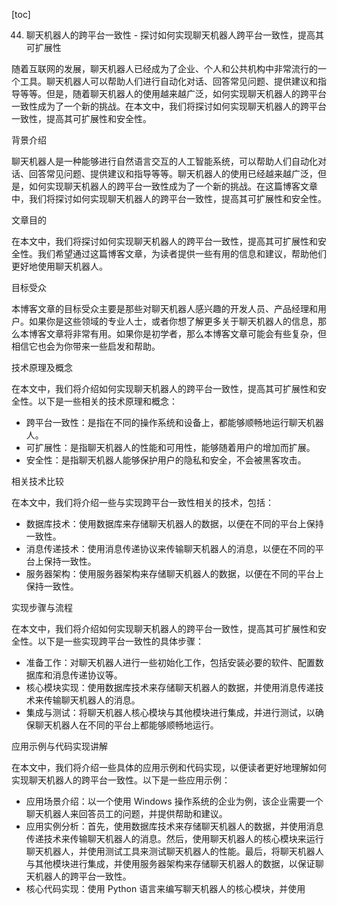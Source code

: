 
[toc]                    
                
                
44. 聊天机器人的跨平台一致性 - 探讨如何实现聊天机器人跨平台一致性，提高其可扩展性

随着互联网的发展，聊天机器人已经成为了企业、个人和公共机构中非常流行的一个工具。聊天机器人可以帮助人们进行自动化对话、回答常见问题、提供建议和指导等等。但是，随着聊天机器人的使用越来越广泛，如何实现聊天机器人的跨平台一致性成为了一个新的挑战。在本文中，我们将探讨如何实现聊天机器人的跨平台一致性，提高其可扩展性和安全性。

背景介绍

聊天机器人是一种能够进行自然语言交互的人工智能系统，可以帮助人们自动化对话、回答常见问题、提供建议和指导等等。聊天机器人的使用已经越来越广泛，但是，如何实现聊天机器人的跨平台一致性成为了一个新的挑战。在这篇博客文章中，我们将探讨如何实现聊天机器人的跨平台一致性，提高其可扩展性和安全性。

文章目的

在本文中，我们将探讨如何实现聊天机器人的跨平台一致性，提高其可扩展性和安全性。我们希望通过这篇博客文章，为读者提供一些有用的信息和建议，帮助他们更好地使用聊天机器人。

目标受众

本博客文章的目标受众主要是那些对聊天机器人感兴趣的开发人员、产品经理和用户。如果你是这些领域的专业人士，或者你想了解更多关于聊天机器人的信息，那么本博客文章将非常有用。如果你是初学者，那么本博客文章可能会有些复杂，但相信它也会为你带来一些启发和帮助。

技术原理及概念

在本文中，我们将介绍如何实现聊天机器人的跨平台一致性，提高其可扩展性和安全性。以下是一些相关的技术原理和概念：

- 跨平台一致性：是指在不同的操作系统和设备上，都能够顺畅地运行聊天机器人。
- 可扩展性：是指聊天机器人的性能和可用性，能够随着用户的增加而扩展。
- 安全性：是指聊天机器人能够保护用户的隐私和安全，不会被黑客攻击。

相关技术比较

在本文中，我们将介绍一些与实现跨平台一致性相关的技术，包括：

- 数据库技术：使用数据库来存储聊天机器人的数据，以便在不同的平台上保持一致性。
- 消息传递技术：使用消息传递协议来传输聊天机器人的消息，以便在不同的平台上保持一致性。
- 服务器架构：使用服务器架构来存储聊天机器人的数据，以便在不同的平台上保持一致性。

实现步骤与流程

在本文中，我们将介绍如何实现聊天机器人的跨平台一致性，提高其可扩展性和安全性。以下是一些实现跨平台一致性的具体步骤：

- 准备工作：对聊天机器人进行一些初始化工作，包括安装必要的软件、配置数据库和消息传递协议等。
- 核心模块实现：使用数据库技术来存储聊天机器人的数据，并使用消息传递技术来传输聊天机器人的消息。
- 集成与测试：将聊天机器人核心模块与其他模块进行集成，并进行测试，以确保聊天机器人在不同的平台上都能够顺畅地运行。

应用示例与代码实现讲解

在本文中，我们将介绍一些具体的应用示例和代码实现，以便读者更好地理解如何实现聊天机器人的跨平台一致性。以下是一些应用示例：

- 应用场景介绍：以一个使用 Windows 操作系统的企业为例，该企业需要一个聊天机器人来回答员工的问题，并提供帮助和建议。
- 应用实例分析：首先，使用数据库技术来存储聊天机器人的数据，并使用消息传递技术来传输聊天机器人的消息。然后，使用聊天机器人的核心模块来运行聊天机器人，并使用测试工具来测试聊天机器人的性能。最后，将聊天机器人与其他模块进行集成，并使用服务器架构来存储聊天机器人的数据，以保证聊天机器人的跨平台一致性。
- 核心代码实现：使用 Python 语言来编写聊天机器人的核心模块，并使用

